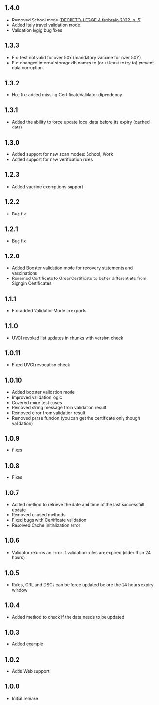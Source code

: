 ## 1.4.0

- Removed School mode ([DECRETO-LEGGE 4 febbraio 2022, n. 5](https://www.gazzettaufficiale.it/eli/id/2022/02/04/22G00014/sg))
- Added Italy travel validation mode
- Validation logig bug fixes

## 1.3.3

- Fix: test not valid for over 50Y (mandatory vaccine for over 50Y).
- Fix: changed internal storage db names to (or at least to try to) prevent data corruption.

## 1.3.2

- Hot-fix: added missing CertificateValidator dipendency

## 1.3.1

- Added the ability to force update local data before its expiry (cached data)

## 1.3.0

- Added support for new scan modes: School, Work
- Added support for new verification rules

## 1.2.3

- Added vaccine exemptions support

## 1.2.2

- Bug fix

## 1.2.1

- Bug fix

## 1.2.0

- Added Booster validation mode for recovery statements and vaccinations
- Renamed Certificate to GreenCertificate to better differentiate from Signgin Certificates

## 1.1.1

- Fix: added ValidationMode in exports

## 1.1.0

- UVCI revoked list updates in chunks with version check

## 1.0.11

- Fixed UVCI revocation check

## 1.0.10

- Added booster validation mode
- Improved validation logic
- Covered more test cases
- Removed string message from validation result
- Removed error from validation result
- Removed parse funcion (you can get the certificate only though validation)

## 1.0.9

- Fixes

## 1.0.8

- Fixes

## 1.0.7

- Added method to retrieve the date and time of the last successfull update
- Removed unused methods
- Fixed bugs with Certificate validation
- Resolved Cache initialization error

## 1.0.6

- Validator returns an error if validation rules are expired (older than 24 hours)

## 1.0.5

- Rules, CRL and DSCs can be force updated before the 24 hours expiry window

## 1.0.4

- Added method to check if the data needs to be updated

## 1.0.3

- Added example

## 1.0.2

- Adds Web support

## 1.0.0

- Initial release
